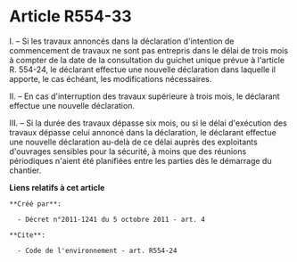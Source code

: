 # Article R554-33

I. – Si les travaux annoncés dans la déclaration d'intention de commencement de travaux ne sont pas entrepris dans le délai
de trois mois à compter de la date de la consultation du guichet unique prévue à l'article R. 554-24, le déclarant effectue
une nouvelle déclaration dans laquelle il apporte, le cas échéant, les modifications nécessaires.

II. – En cas d'interruption des travaux supérieure à trois mois, le déclarant effectue une nouvelle déclaration.

III. – Si la durée des travaux dépasse six mois, ou si le délai d'exécution des travaux dépasse celui annoncé dans la
déclaration, le déclarant effectue une nouvelle déclaration au-delà de ce délai auprès des exploitants d'ouvrages sensibles
pour la sécurité, à moins que des réunions périodiques n'aient été planifiées entre les parties dès le démarrage du chantier.

**Liens relatifs à cet article**

	**Créé par**:

	  - Décret n°2011-1241 du 5 octobre 2011 - art. 4

	**Cite**:

	  - Code de l'environnement - art. R554-24
